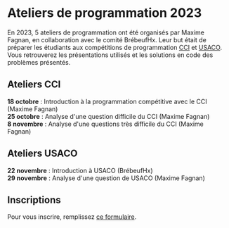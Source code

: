 
# Ateliers de programmation 2023

En 2023, 5 ateliers de programmation ont été organisés par Maxime Fagnan, en collaboration avec le comité BrébeufHx. Leur but était de préparer les étudiants aux compétitions de programmation [CCI](https://www.cemc.uwaterloo.ca/contests/ccc-cco.html) et [USACO](http://www.usaco.org/index.php).
Vous retrouverez les présentations utilisés et les solutions en code des problèmes présentés.

## Ateliers CCI

**18 octobre** : Introduction à la programmation compétitive avec le CCI (Maxime Fagnan) <br>
**25 octobre** : Analyse d'une question difficile du CCI (Maxime Fagnan) <br>
**8 novembre** : Analyse d'une questions très difficile du CCI (Maxime Fagnan) <br>

## Ateliers USACO

**22 novembre** : Introduction à USACO (BrébeufHx) <br>
**29 novembre** : Analyse d'une question de USACO (Maxime Fagnan) <br>

## Inscriptions

Pour vous inscrire, remplissez [ce formulaire](https://forms.office.com/r/KpTBn8Y5GL).
